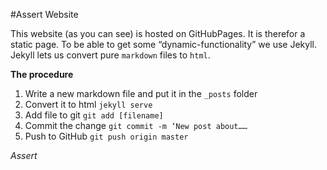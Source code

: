 #Assert Website

This website (as you can see) is hosted on GitHubPages. It is therefor a static page. To be able to get some “dynamic-functionality” we use Jekyll. Jekyll lets us convert pure `markdown` files to `html`.

**The procedure**
1. Write a new markdown file and put it in the `_posts` folder
2. Convert it to html `jekyll serve`
3. Add file to git `git add [filename]`
4. Commit the change `git commit -m ‘New post about……`
5. Push to GitHub `git push origin master`

*Assert*